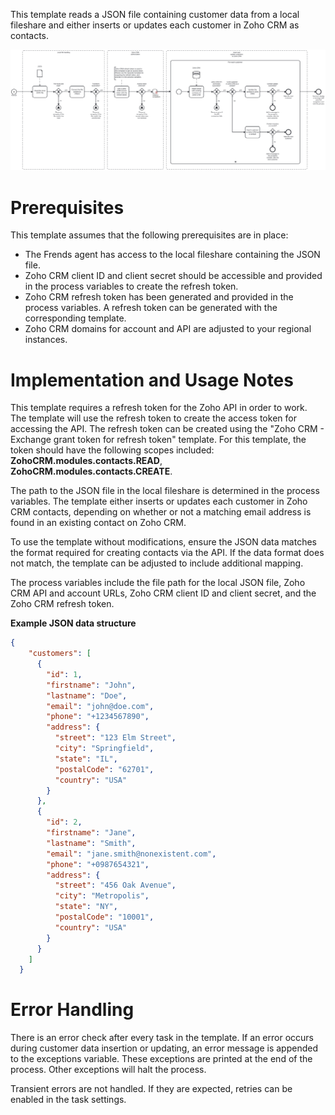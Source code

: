 This template reads a JSON file containing customer data from a local fileshare and either inserts or updates each customer in Zoho CRM as contacts.

![Template](assets/JSON_to_Zoho_CRM_-_Customers.svg)

# Prerequisites

This template assumes that the following prerequisites are in place:

- The Frends agent has access to the local fileshare containing the JSON file.
- Zoho CRM client ID and client secret should be accessible and provided in the process variables to create the refresh token.
- Zoho CRM refresh token has been generated and provided in the process variables. A refresh token can be generated with the corresponding template.
- Zoho CRM domains for account and API are adjusted to your regional instances.

# Implementation and Usage Notes

This template requires a refresh token for the Zoho API in order to work. The template will use the refresh token to create the access token for accessing the API. The refresh token can be created using the "Zoho CRM - Exchange grant token for refresh token" template. For this template, the token should have the following scopes included: **ZohoCRM.modules.contacts.READ**, **ZohoCRM.modules.contacts.CREATE**.

The path to the JSON file in the local fileshare is determined in the process variables. The template either inserts or updates each customer in Zoho CRM contacts, depending on whether or not a matching email address is found in an existing contact on Zoho CRM. 

To use the template without modifications, ensure the JSON data matches the format required for creating contacts via the API. If the data format does not match, the template can be adjusted to include additional mapping.

The process variables include the file path for the local JSON file, Zoho CRM API and account URLs, Zoho CRM client ID and client secret, and the Zoho CRM refresh token.

**Example JSON data structure**

```json
{
    "customers": [
      {
        "id": 1,
        "firstname": "John",
        "lastname": "Doe",
        "email": "john@doe.com",
        "phone": "+1234567890",
        "address": {
          "street": "123 Elm Street",
          "city": "Springfield",
          "state": "IL",
          "postalCode": "62701",
          "country": "USA"
        }
      },
      {
        "id": 2,
        "firstname": "Jane",
        "lastname": "Smith",
        "email": "jane.smith@nonexistent.com",
        "phone": "+0987654321",
        "address": {
          "street": "456 Oak Avenue",
          "city": "Metropolis",
          "state": "NY",
          "postalCode": "10001",
          "country": "USA"
        }
      }
    ]
  }
```

# Error Handling

There is an error check after every task in the template. If an error occurs during customer data insertion or updating, an error message is appended to the exceptions variable. These exceptions are printed at the end of the process. Other exceptions will halt the process.

Transient errors are not handled. If they are expected, retries can be enabled in the task settings.

